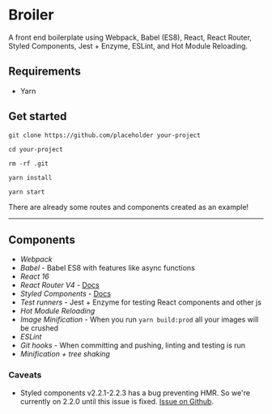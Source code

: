 # Broiler
A front end boilerplate using Webpack, Babel (ES8), React, React Router, Styled Components, Jest + Enzyme, ESLint, and Hot Module Reloading.

## Requirements

- Yarn

## Get started

```
git clone https://github.com/placeholder your-project

cd your-project

rm -rf .git

yarn install

yarn start
```

There are already some routes and components created as an example!

---

## Components

- *Webpack*
- *Babel* - Babel ES8 with features like async functions
- *React 16*
- *React Router V4* - [Docs](https://reacttraining.com/react-router/web/guides/philosophy)
- *Styled Components* - [Docs](https://www.styled-components.com/)
- *Test runners* - Jest + Enzyme for testing React components and other js
- *Hot Module Reloading*
- *Image Minification* - When you run `yarn build:prod` all your images will be crushed
- *ESLint*
- *Git hooks* - When committing and pushing, linting and testing is run
- *Minification + tree shaking*

### Caveats

- Styled components v2.2.1-2.2.3 has a bug preventing HMR. So we're currently on 2.2.0 until this issue is fixed. [Issue on Github](https://github.com/styled-components/styled-components/pull/1280).